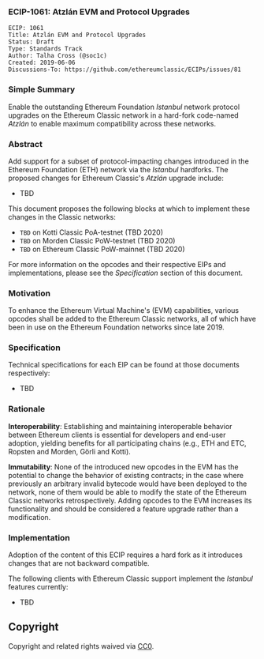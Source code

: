 ### ECIP-1061: Atzlán EVM and Protocol Upgrades

    ECIP: 1061
    Title: Atzlán EVM and Protocol Upgrades
    Status: Draft
    Type: Standards Track
    Author: Talha Cross (@soc1c)
    Created: 2019-06-06
    Discussions-To: https://github.com/ethereumclassic/ECIPs/issues/81

### Simple Summary

Enable the outstanding Ethereum Foundation _Istanbul_ network protocol upgrades on the Ethereum
Classic network in a hard-fork code-named _Atzlán_ to enable maximum compatibility across these networks.

### Abstract

Add support for a subset of protocol-impacting changes introduced in the Ethereum Foundation (ETH) network via the
_Istanbul_ hardforks. The proposed changes for Ethereum Classic's _Atzlán_ upgrade include:

- TBD

This document proposes the following blocks at which to implement these changes in the Classic networks:

- `TBD` on Kotti Classic PoA-testnet (TBD 2020)
- `TBD` on Morden Classic PoW-testnet (TBD 2020)
- `TBD` on Ethereum Classic PoW-mainnet (TBD 2020)

For more information on the opcodes and their respective EIPs and implementations, please see the _Specification_
section of this document.

### Motivation

To enhance the Ethereum Virtual Machine's (EVM) capabilities, various opcodes shall be added to the Ethereum Classic
networks, all of which have been in use on the Ethereum Foundation networks since late 2019.

### Specification

Technical specifications for each EIP can be found at those documents respectively:

- TBD

### Rationale

__Interoperability__: Establishing and maintaining interoperable behavior between Ethereum clients is essential for
developers and end-user adoption, yielding benefits for all participating chains (e.g., ETH and ETC, Ropsten and Morden,
Görli and Kotti).

__Immutability__: None of the introduced new opcodes in the EVM has the potential to change the behavior of existing
contracts; in the case where previously an arbitrary invalid bytecode would have been deployed to the network, none of
them would be able to modify the state of the Ethereum Classic networks retrospectively. Adding opcodes to the EVM
increases its functionality and should be considered a feature upgrade rather than a modification.

### Implementation

Adoption of the content of this ECIP requires a hard fork as it introduces changes that are not backward compatible.

The following clients with Ethereum Classic support implement the _Istanbul_ features currently:

- TBD

## Copyright

Copyright and related rights waived via [CC0](https://creativecommons.org/publicdomain/zero/1.0/).
